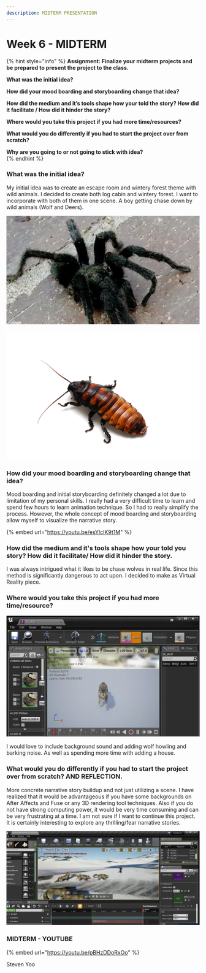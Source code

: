 ```yaml
---
description: MIDTERM PRESENTATION
---
```


# Week 6 - MIDTERM

{% hint style="info" %}
**Assignment: Finalize your midterm projects and be prepared to present the project to the class.**  

**What was the initial idea?**

**How did your mood boarding and storyboarding change that idea?**  

**How did the medium and it’s tools shape how your told the story? How did it facilitate / How did it hinder the story?**

**Where would you take this project if you had more time/resources?**

**What would you do differently if you had to start the project over from scratch?**

**Why are you going to or not going to stick with idea?**  
{% endhint %}

### What was the initial idea?

My initial idea was to create an escape room and wintery forest theme with wild animals. I decided to create both log cabin and wintery forest. I want to incorporate with both of them in one scene. A boy getting chase down by wild animals \(Wolf and Deers\). 

![A picture of Tarantula ](../.gitbook/assets/image%20%282%29.png)

![](../.gitbook/assets/image%20%283%29.png)

### How did your mood boarding and storyboarding change that idea?

Mood boarding and initial storyboarding definitely changed a lot due to limitation of my personal skills. I really had a very difficult time to learn and spend few hours to learn animation technique. So I had to really simplify the process. However, the whole concept of mood boarding and storyboarding allow myself to visualize the narrative story.

{% embed url="https://youtu.be/esYlcIK9t1M" %}

### How did the medium and it's tools shape how your told you story? How did it facilitate/ How did it hinder the story.

I was always intrigued what it likes to be chase wolves in real life. Since this method is significantly dangerous to act upon. I decided to make as Virtual Reality piece.

### Where would you take this project if you had more time/resource?

![Wolf Model](../.gitbook/assets/screen-shot-2019-03-12-at-2.41.54-pm.png)

I would love to include background sound and adding wolf howling and barking noise. As well as spending more time with adding a house.

### What would you do differently if you had to start the project over from scratch? AND REFLECTION.

More concrete narrative story buildup and not just utilizing a scene. I have realized that it would be advantageous if you have some backgrounds on After Affects and Fuse or any 3D rendering tool techniques. Also if you do not have strong computing power, it would be very time consuming and can be very frustrating at a time. I am not sure if I want to continue this project. It is certainly interesting to explore any thrilling/fear narrative stories. 

![Getting Chased by pack of wolves :\)](../.gitbook/assets/screen-shot-2019-03-12-at-5.45.54-pm.png)

### MIDTERM - YOUTUBE

{% embed url="https://youtu.be/pBHzDDoRxOo" %}

Steven Yoo

